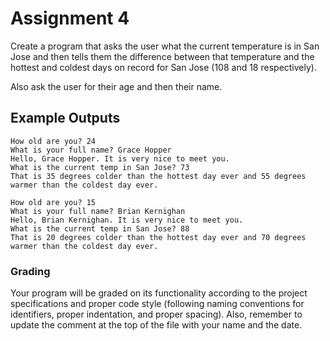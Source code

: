 # Assignment 4

Create a program that asks the user what the current temperature is in San Jose and then tells them the difference between that temperature and the hottest and coldest days on record for San Jose (108 and 18 respectively).

Also ask the user for their age and then their name.

## Example Outputs

```
How old are you? 24
What is your full name? Grace Hopper
Hello, Grace Hopper. It is very nice to meet you.
What is the current temp in San Jose? 73
That is 35 degrees colder than the hottest day ever and 55 degrees warmer than the coldest day ever.
```

```
How old are you? 15
What is your full name? Brian Kernighan
Hello, Brian Kernighan. It is very nice to meet you.
What is the current temp in San Jose? 88
That is 20 degrees colder than the hottest day ever and 70 degrees warmer than the coldest day ever.
```

### Grading

Your program will be graded on its functionality according to the project specifications and proper code style (following naming conventions for identifiers, proper indentation, and proper spacing). Also, remember to update the comment at the top of the file with your name and the date.

